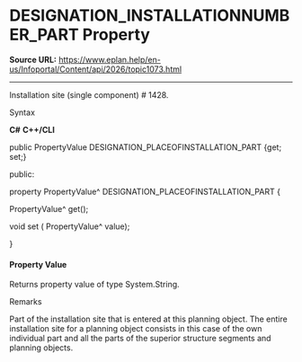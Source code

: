 # DESIGNATION_INSTALLATIONNUMBER_PART Property

**Source URL:** https://www.eplan.help/en-us/Infoportal/Content/api/2026/topic1073.html

---

Installation site (single component) # 1428.

Syntax

**C#**
**C++/CLI**


public PropertyValue DESIGNATION_PLACEOFINSTALLATION_PART {get; set;}

public:

property PropertyValue^ DESIGNATION_PLACEOFINSTALLATION_PART {

   PropertyValue^ get();

   void set (    PropertyValue^ value);

}


#### Property Value

Returns property value of type System.String.

Remarks

Part of the installation site that is entered at this planning object. The entire installation site for a planning object consists in this case of the own individual part and all the parts of the superior structure segments and planning objects.
